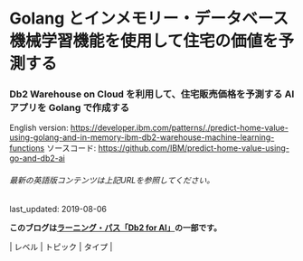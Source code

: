# Golang とインメモリー・データベース機械学習機能を使用して住宅の価値を予測する

### Db2 Warehouse on Cloud を利用して、住宅販売価格を予測する AI アプリを Golang で作成する

English version: https://developer.ibm.com/patterns/./predict-home-value-using-golang-and-in-memory-ibm-db2-warehouse-machine-learning-functions
  ソースコード: https://github.com/IBM/predict-home-value-using-go-and-db2-ai

###### 最新の英語版コンテンツは上記URLを参照してください。
last_updated: 2019-08-06

 
**このブログは[ラーニング・パス「Db2 for AI」](https://developer.ibm.com/series/learning-path-db2-artificial-intelligence/)の一部です。**

| レベル | トピック | タイプ |
